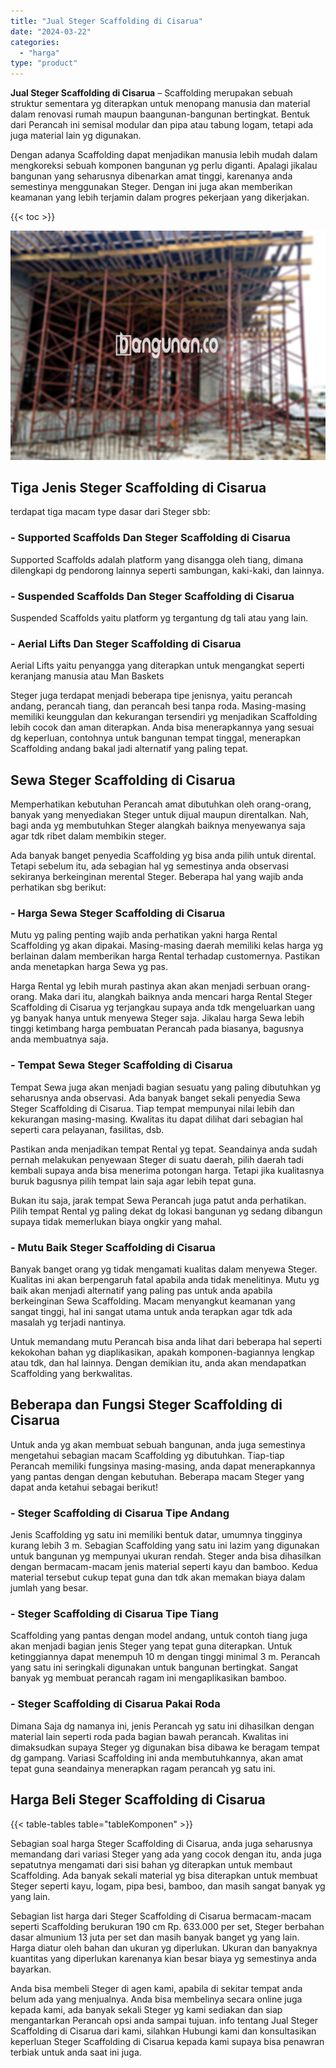 ```yaml
---
title: "Jual Steger Scaffolding di Cisarua"
date: "2024-03-22"
categories: 
  - "harga"
type: "product"
---
```


**Jual Steger Scaffolding di Cisarua** – Scaffolding merupakan sebuah struktur sementara yg diterapkan untuk menopang manusia dan material dalam renovasi rumah maupun baangunan-bangunan bertingkat. Bentuk dari Perancah ini semisal modular dan pipa atau tabung logam, tetapi ada juga material lain yg digunakan.

Dengan adanya Scaffolding dapat menjadikan manusia lebih mudah dalam mengkoreksi sebuah komponen bangunan yg perlu diganti. Apalagi jikalau bangunan yang seharusnya dibenarkan amat tinggi, karenanya anda semestinya menggunakan Steger. Dengan ini juga akan memberikan keamanan yang lebih terjamin dalam progres pekerjaan yang dikerjakan.

{{< toc >}}

![Jual Steger Scaffolding di Cisarua](/images/sewa-scaffolding-steger-28.png)

## Tiga Jenis Steger Scaffolding di Cisarua

terdapat tiga macam type dasar dari Steger sbb:

### \- Supported Scaffolds Dan Steger Scaffolding di Cisarua

Supported Scaffolds adalah platform yang disangga oleh tiang, dimana dilengkapi dg pendorong lainnya seperti sambungan, kaki-kaki, dan lainnya.

### \- Suspended Scaffolds Dan Steger Scaffolding di Cisarua

Suspended Scaffolds yaitu platform yg tergantung dg tali atau yang lain.

### \- Aerial Lifts Dan Steger Scaffolding di Cisarua

Aerial Lifts yaitu penyangga yang diterapkan untuk mengangkat seperti keranjang manusia atau Man Baskets

Steger juga terdapat menjadi beberapa tipe jenisnya, yaitu perancah andang, perancah tiang, dan perancah besi tanpa roda. Masing-masing memiliki keunggulan dan kekurangan tersendiri yg menjadikan Scaffolding lebih cocok dan aman diterapkan. Anda bisa menerapkannya yang sesuai dg keperluan, contohnya untuk bangunan tempat tinggal, menerapkan Scaffolding andang bakal jadi alternatif yang paling tepat.

## Sewa Steger Scaffolding di Cisarua

Memperhatikan kebutuhan Perancah amat dibutuhkan oleh orang-orang, banyak yang menyediakan Steger untuk dijual maupun direntalkan. Nah, bagi anda yg membutuhkan Steger alangkah baiknya menyewanya saja agar tdk ribet dalam membikin steger.

Ada banyak banget penyedia Scaffolding yg bisa anda pilih untuk dirental. Tetapi sebelum itu, ada sebagian hal yg semestinya anda observasi sekiranya berkeinginan merental Steger. Beberapa hal yang wajib anda perhatikan sbg berikut:

### \- Harga Sewa Steger Scaffolding di Cisarua

Mutu yg paling penting wajib anda perhatikan yakni harga Rental Scaffolding yg akan dipakai. Masing-masing daerah memiliki kelas harga yg berlainan dalam memberikan harga Rental terhadap customernya. Pastikan anda menetapkan harga Sewa yg pas.

Harga Rental yg lebih murah pastinya akan akan menjadi serbuan orang-orang. Maka dari itu, alangkah baiknya anda mencari harga Rental Steger Scaffolding di Cisarua yg terjangkau supaya anda tdk mengeluarkan uang yg banyak hanya untuk menyewa Steger saja. Jikalau harga Sewa lebih tinggi ketimbang harga pembuatan Perancah pada biasanya, bagusnya anda membuatnya saja.

### \- Tempat Sewa Steger Scaffolding di Cisarua

Tempat Sewa juga akan menjadi bagian sesuatu yang paling dibutuhkan yg seharusnya anda observasi. Ada banyak banget sekali penyedia Sewa Steger Scaffolding di Cisarua. Tiap tempat mempunyai nilai lebih dan kekurangan masing-masing. Kwalitas itu dapat dilihat dari sebagian hal seperti cara pelayanan, fasilitas, dsb.

Pastikan anda menjadikan tempat Rental yg tepat. Seandainya anda sudah pernah melakukan penyewaan Steger di suatu daerah, pilih daerah tadi kembali supaya anda bisa menerima potongan harga. Tetapi jika kualitasnya buruk bagusnya pilih tempat lain saja agar lebih tepat guna.

Bukan itu saja, jarak tempat Sewa Perancah juga patut anda perhatikan. Pilih tempat Rental yg paling dekat dg lokasi bangunan yg sedang dibangun supaya tidak memerlukan biaya ongkir yang mahal.

### \- Mutu Baik Steger Scaffolding di Cisarua

Banyak banget orang yg tidak mengamati kualitas dalam menyewa Steger. Kualitas ini akan berpengaruh fatal apabila anda tidak menelitinya. Mutu yg baik akan menjadi alternatif yang paling pas untuk anda apabila berkeinginan Sewa Scaffolding. Macam menyangkut keamanan yang sangat tinggi, hal ini sangat utama untuk anda terapkan agar tdk ada masalah yg terjadi nantinya.

Untuk memandang mutu Perancah bisa anda lihat dari beberapa hal seperti kekokohan bahan yg diaplikasikan, apakah komponen-bagiannya lengkap atau tdk, dan hal lainnya. Dengan demikian itu, anda akan mendapatkan Scaffolding yang berkwalitas.

## Beberapa dan Fungsi Steger Scaffolding di Cisarua

Untuk anda yg akan membuat sebuah bangunan, anda juga semestinya mengetahui sebagian macam Scaffolding yg dibutuhkan. Tiap-tiap Perancah memiliki fungsinya masing-masing, anda dapat menerapkannya yang pantas dengan dengan kebutuhan. Beberapa macam Steger yang dapat anda ketahui sebagai berikut!

### \- Steger Scaffolding di Cisarua Tipe Andang

Jenis Scaffolding yg satu ini memiliki bentuk datar, umumnya tingginya kurang lebih 3 m. Sebagian Scaffolding yang satu ini lazim yang digunakan untuk bangunan yg mempunyai ukuran rendah. Steger anda bisa dihasilkan dengan bermacam-macam jenis material seperti kayu dan bamboo. Kedua material tersebut cukup tepat guna dan tdk akan memakan biaya dalam jumlah yang besar.

### \- Steger Scaffolding di Cisarua Tipe Tiang

Scaffolding yang pantas dengan model andang, untuk contoh tiang juga akan menjadi bagian jenis Steger yang tepat guna diterapkan. Untuk ketinggiannya dapat menempuh 10 m dengan tinggi minimal 3 m. Perancah yang satu ini seringkali digunakan untuk bangunan bertingkat. Sangat banyak yg membuat perancah ragam ini mengaplikasikan bamboo.

### \- Steger Scaffolding di Cisarua Pakai Roda

Dimana Saja dg namanya ini, jenis Perancah yg satu ini dihasilkan dengan material lain seperti roda pada bagian bawah perancah. Kwalitas ini dimaksudkan supaya Steger yg digunakan bisa dibawa ke beragam tempat dg gampang. Variasi Scaffolding ini anda membutuhkannya, akan amat tepat guna seandainya menerapkan ragam perancah yg satu ini.

## Harga Beli Steger Scaffolding di Cisarua

{{< table-tables table="tableKomponen" >}}

Sebagian soal harga Steger Scaffolding di Cisarua, anda juga seharusnya memandang dari variasi Steger yang ada yang cocok dengan itu, anda juga sepatutnya mengamati dari sisi bahan yg diterapkan untuk membaut Scaffolding. Ada banyak sekali material yg bisa diterapkan untuk membuat Steger seperti kayu, logam, pipa besi, bamboo, dan masih sangat banyak yg yang lain.

Sebagian list harga dari Steger Scaffolding di Cisarua bermacam-macam seperti Scaffolding berukuran 190 cm Rp. 633.000 per set, Steger berbahan dasar almunium 13 juta per set dan masih banyak banget yg yang lain. Harga diatur oleh bahan dan ukuran yg diperlukan. Ukuran dan banyaknya kuantitas yang diperlukan karenanya kian besar biaya yg semestinya anda bayarkan.

Anda bisa membeli Steger di agen kami, apabila di sekitar tempat anda belum ada yang menjualnya. Anda bisa membelinya secara online juga kepada kami, ada banyak sekali Steger yg kami sediakan dan siap mengantarkan Perancah opsi anda sampai tujuan. info tentang Jual Steger Scaffolding di Cisarua dari kami, silahkan Hubungi kami dan konsultasikan keperluan Steger Scaffolding di Cisarua kepada kami supaya bisa penawran terbiak untuk anda saat ini juga.
